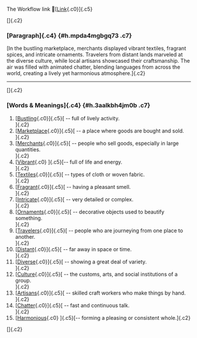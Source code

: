 The Workflow link
👏[[Link](https://www.google.com/url?q=http://www.google.com&sa=D&source=editors&ust=1761077980919493&usg=AOvVaw0jDEbBysDn22K7JNRUINE5){.c0}]{.c5}

[]{.c2}

### [Paragraph]{.c4} {#h.mpda4mgbgq73 .c7}

[In the bustling marketplace, merchants displayed vibrant textiles,
fragrant spices, and intricate ornaments. Travelers from distant lands
marveled at the diverse culture, while local artisans showcased their
craftsmanship. The air was filled with animated chatter, blending
languages from across the world, creating a lively yet harmonious
atmosphere.]{.c2}

------------------------------------------------------------------------

[]{.c2}

### [Words & Meanings]{.c4} {#h.3aalkbh4jm0b .c7}

1.  [[Bustling](https://www.google.com/url?q=http://www.google.com&sa=D&source=editors&ust=1761077980920109&usg=AOvVaw3N63USw5ogN1EYA3UrNdzm){.c0}]{.c5}[ --
    full of lively activity.\
    ]{.c2}
2.  [[Marketplace](https://www.google.com/url?q=http://www.google.com&sa=D&source=editors&ust=1761077980920234&usg=AOvVaw3SJ3RnHVPIcBEoCW3UbJts){.c0}]{.c5}[ --
    a place where goods are bought and sold.\
    ]{.c2}
3.  [[Merchants](https://www.google.com/url?q=http://www.google.com&sa=D&source=editors&ust=1761077980920367&usg=AOvVaw1eV5k8n5U-1jwVX7nOJ3xG){.c0}]{.c5}[ --
    people who sell goods, especially in large quantities.\
    ]{.c2}
4.  [[Vibrant](https://www.google.com/url?q=http://www.google.com&sa=D&source=editors&ust=1761077980920491&usg=AOvVaw3TdywtslW8406MGIMtjtN7){.c0}
    ]{.c5}[-- full of life and energy.\
    ]{.c2}
5.  [[Textiles](https://www.google.com/url?q=http://www.google.com&sa=D&source=editors&ust=1761077980920590&usg=AOvVaw39xtPtc7j_YSamSt1LPZ0D){.c0}]{.c5}[ --
    types of cloth or woven fabric.\
    ]{.c2}
6.  [[Fragrant](https://www.google.com/url?q=http://www.google.com&sa=D&source=editors&ust=1761077980920693&usg=AOvVaw39wysFoUtOPfuu_KDKcLgF){.c0}]{.c5}[ --
    having a pleasant smell.\
    ]{.c2}
7.  [[Intricate](https://www.google.com/url?q=http://www.google.com&sa=D&source=editors&ust=1761077980920790&usg=AOvVaw0t5IOov2fMM-hguZNFVQIf){.c0}]{.c5}[ --
    very detailed or complex.\
    ]{.c2}
8.  [[Ornaments](https://www.google.com/url?q=http://www.google.com&sa=D&source=editors&ust=1761077980920886&usg=AOvVaw13Nk2fWH-is3tFf8qljjGa){.c0}]{.c5}[ --
    decorative objects used to beautify something.\
    ]{.c2}
9.  [[Travelers](https://www.google.com/url?q=http://www.google.com&sa=D&source=editors&ust=1761077980921002&usg=AOvVaw2NWYG6vx60zjvCdDKR3EF4){.c0}]{.c5}[ --
    people who are journeying from one place to another.\
    ]{.c2}
10. [[Distant](https://www.google.com/url?q=http://www.google.com&sa=D&source=editors&ust=1761077980921120&usg=AOvVaw1xqI0VLQWpDhHk8SdfKvKn){.c0}]{.c5}[ --
    far away in space or time.\
    ]{.c2}
11. [[Diverse](https://www.google.com/url?q=http://www.google.com&sa=D&source=editors&ust=1761077980921217&usg=AOvVaw1UJp2yuz2XNmsQJ77r0VV7){.c0}]{.c5}[ --
    showing a great deal of variety.\
    ]{.c2}
12. [[Culture](https://www.google.com/url?q=http://www.google.com&sa=D&source=editors&ust=1761077980921333&usg=AOvVaw11wYioyBqKD6cld-w6Ao69){.c0}]{.c5}[ --
    the customs, arts, and social institutions of a group.\
    ]{.c2}
13. [[Artisans](https://www.google.com/url?q=http://www.google.com&sa=D&source=editors&ust=1761077980921459&usg=AOvVaw0vBNBgNhx4ON2NFTfn1yDH){.c0}]{.c5}[ --
    skilled craft workers who make things by hand.\
    ]{.c2}
14. [[Chatter](https://www.google.com/url?q=http://www.google.com&sa=D&source=editors&ust=1761077980921609&usg=AOvVaw3ZetdGW58tnVhq-4cbn09b){.c0}]{.c5}[ --
    fast and continuous talk.\
    ]{.c2}
15. [[Harmonious](https://www.google.com/url?q=http://www.google.com&sa=D&source=editors&ust=1761077980921709&usg=AOvVaw13j-TOnTlgn2-IrjtrbvqT){.c0}
    ]{.c5}[-- forming a pleasing or consistent whole.]{.c2}

[]{.c2}
